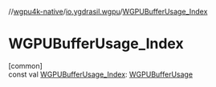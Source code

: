 //[wgpu4k-native](../../index.md)/[io.ygdrasil.wgpu](index.md)/[WGPUBufferUsage_Index](-w-g-p-u-buffer-usage_-index.md)

# WGPUBufferUsage_Index

[common]\
const val [WGPUBufferUsage_Index](-w-g-p-u-buffer-usage_-index.md): [WGPUBufferUsage](-w-g-p-u-buffer-usage/index.md)